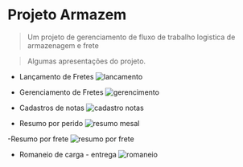 # Projeto Armazem
> Um projeto de gerenciamento de fluxo de trabalho logistica de armazenagem e frete

> Algumas apresentações do projeto. 

- Lançamento de Fretes
![lancamento](https://github.com/user-attachments/assets/f1b80842-1820-4f0e-9412-7bb13e0df031)

- Gerenciamento de Fretes 
![gerencimento](https://github.com/user-attachments/assets/7bb7053f-4583-465b-9e79-244041571aea)

- Cadastros de notas
![cadastro notas](https://github.com/user-attachments/assets/2db98294-5526-4369-9121-4552e1a5c0a9)

- Resumo por perido
![resumo mesal](https://github.com/user-attachments/assets/b3d8e117-942f-409d-a1e0-b8f420fb3035)

-Resumo por frete
![resumo por frete](https://github.com/user-attachments/assets/dfde25ac-2442-47f1-b033-f755f4874548)

- Romaneio de carga - entrega
  ![romaneio](https://github.com/user-attachments/assets/9ddb1b57-cb09-4ce7-aebb-7260060d1b3f)
